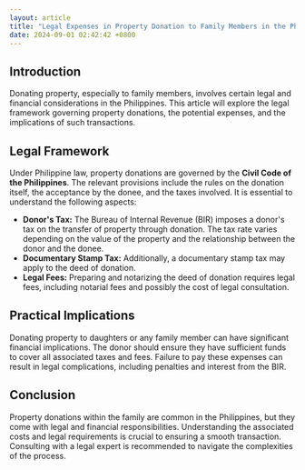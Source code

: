 ```yaml
---
layout: article
title: "Legal Expenses in Property Donation to Family Members in the Philippines"
date: 2024-09-01 02:42:42 +0800
---
```


<h2>Introduction</h2>
<p>Donating property, especially to family members, involves certain legal and financial considerations in the Philippines. This article will explore the legal framework governing property donations, the potential expenses, and the implications of such transactions.</p>
<h2>Legal Framework</h2>
<p>Under Philippine law, property donations are governed by the <strong>Civil Code of the Philippines</strong>. The relevant provisions include the rules on the donation itself, the acceptance by the donee, and the taxes involved. It is essential to understand the following aspects:</p>
<ul>
<li><strong>Donor's Tax:</strong> The Bureau of Internal Revenue (BIR) imposes a donor's tax on the transfer of property through donation. The tax rate varies depending on the value of the property and the relationship between the donor and the donee.</li>
<li><strong>Documentary Stamp Tax:</strong> Additionally, a documentary stamp tax may apply to the deed of donation.</li>
<li><strong>Legal Fees:</strong> Preparing and notarizing the deed of donation requires legal fees, including notarial fees and possibly the cost of legal consultation.</li>
</ul>
<h2>Practical Implications</h2>
<p>Donating property to daughters or any family member can have significant financial implications. The donor should ensure they have sufficient funds to cover all associated taxes and fees. Failure to pay these expenses can result in legal complications, including penalties and interest from the BIR.</p>
<h2>Conclusion</h2>
<p>Property donations within the family are common in the Philippines, but they come with legal and financial responsibilities. Understanding the associated costs and legal requirements is crucial to ensuring a smooth transaction. Consulting with a legal expert is recommended to navigate the complexities of the process.</p>